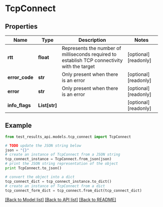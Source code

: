 # TcpConnect


## Properties
Name | Type | Description | Notes
------------ | ------------- | ------------- | -------------
**rtt** | **float** | Represents the number of milliseconds required to establish TCP connectivity with the target | [optional] [readonly] 
**error_code** | **str** | Only present when there is an error | [optional] [readonly] 
**error** | **str** | Only present when there is an error | [optional] [readonly] 
**info_flags** | **List[str]** |  | [optional] [readonly] 

## Example

```python
from test_results_api.models.tcp_connect import TcpConnect

# TODO update the JSON string below
json = "{}"
# create an instance of TcpConnect from a JSON string
tcp_connect_instance = TcpConnect.from_json(json)
# print the JSON string representation of the object
print TcpConnect.to_json()

# convert the object into a dict
tcp_connect_dict = tcp_connect_instance.to_dict()
# create an instance of TcpConnect from a dict
tcp_connect_form_dict = tcp_connect.from_dict(tcp_connect_dict)
```
[[Back to Model list]](../README.md#documentation-for-models) [[Back to API list]](../README.md#documentation-for-api-endpoints) [[Back to README]](../README.md)


